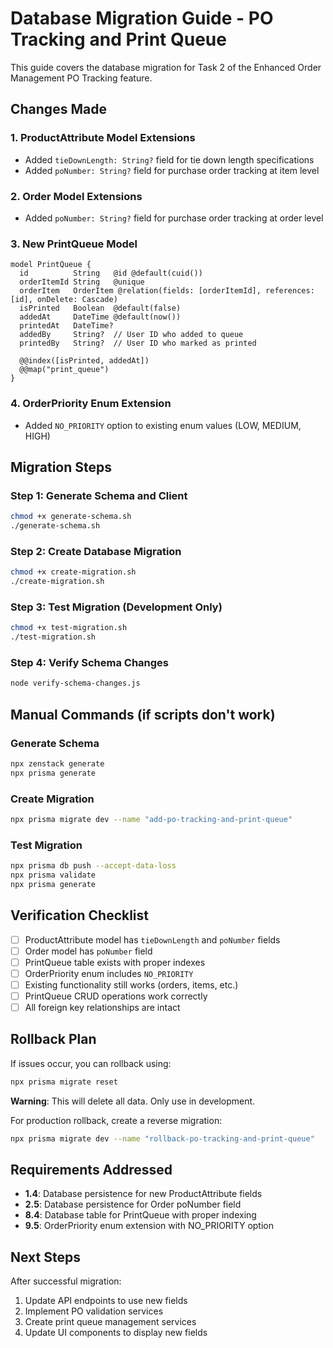 # Database Migration Guide - PO Tracking and Print Queue

This guide covers the database migration for Task 2 of the Enhanced Order Management PO Tracking feature.

## Changes Made

### 1. ProductAttribute Model Extensions
- Added `tieDownLength: String?` field for tie down length specifications
- Added `poNumber: String?` field for purchase order tracking at item level

### 2. Order Model Extensions
- Added `poNumber: String?` field for purchase order tracking at order level

### 3. New PrintQueue Model
```prisma
model PrintQueue {
  id          String   @id @default(cuid())
  orderItemId String   @unique
  orderItem   OrderItem @relation(fields: [orderItemId], references: [id], onDelete: Cascade)
  isPrinted   Boolean  @default(false)
  addedAt     DateTime @default(now())
  printedAt   DateTime?
  addedBy     String?  // User ID who added to queue
  printedBy   String?  // User ID who marked as printed
  
  @@index([isPrinted, addedAt])
  @@map("print_queue")
}
```

### 4. OrderPriority Enum Extension
- Added `NO_PRIORITY` option to existing enum values (LOW, MEDIUM, HIGH)

## Migration Steps

### Step 1: Generate Schema and Client
```bash
chmod +x generate-schema.sh
./generate-schema.sh
```

### Step 2: Create Database Migration
```bash
chmod +x create-migration.sh
./create-migration.sh
```

### Step 3: Test Migration (Development Only)
```bash
chmod +x test-migration.sh
./test-migration.sh
```

### Step 4: Verify Schema Changes
```bash
node verify-schema-changes.js
```

## Manual Commands (if scripts don't work)

### Generate Schema
```bash
npx zenstack generate
npx prisma generate
```

### Create Migration
```bash
npx prisma migrate dev --name "add-po-tracking-and-print-queue"
```

### Test Migration
```bash
npx prisma db push --accept-data-loss
npx prisma validate
npx prisma generate
```

## Verification Checklist

- [ ] ProductAttribute model has `tieDownLength` and `poNumber` fields
- [ ] Order model has `poNumber` field
- [ ] PrintQueue table exists with proper indexes
- [ ] OrderPriority enum includes `NO_PRIORITY`
- [ ] Existing functionality still works (orders, items, etc.)
- [ ] PrintQueue CRUD operations work correctly
- [ ] All foreign key relationships are intact

## Rollback Plan

If issues occur, you can rollback using:
```bash
npx prisma migrate reset
```

**Warning**: This will delete all data. Only use in development.

For production rollback, create a reverse migration:
```bash
npx prisma migrate dev --name "rollback-po-tracking-and-print-queue"
```

## Requirements Addressed

- **1.4**: Database persistence for new ProductAttribute fields
- **2.5**: Database persistence for Order poNumber field  
- **8.4**: Database table for PrintQueue with proper indexing
- **9.5**: OrderPriority enum extension with NO_PRIORITY option

## Next Steps

After successful migration:
1. Update API endpoints to use new fields
2. Implement PO validation services
3. Create print queue management services
4. Update UI components to display new fields